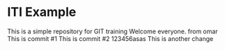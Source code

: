 # ITI Example

This is a simple repository for GIT training
Welcome everyone. from omar
This is commit #1
This is commit #2
123456asas
This is another change